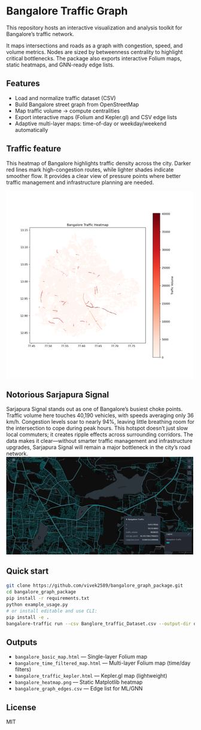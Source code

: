 # Bangalore Traffic Graph

This repository hosts an interactive visualization and analysis toolkit for Bangalore’s traffic network.

It maps intersections and roads as a graph with congestion, speed, and volume metrics.
Nodes are sized by betweenness centrality to highlight critical bottlenecks.
The package also exports interactive Folium maps, static heatmaps, and GNN-ready edge lists.

## Features
- Load and normalize traffic dataset (CSV)
- Build Bangalore street graph from OpenStreetMap
- Map traffic volume → compute centralities
- Export interactive maps (Folium and Kepler.gl) and CSV edge lists
- Adaptive multi-layer maps: time-of-day or weekday/weekend automatically

## Traffic feature
This heatmap of Bangalore highlights traffic density across the city. Darker red lines mark high-congestion routes, while lighter shades indicate smoother flow. It provides a clear view of pressure points where better traffic management and infrastructure planning are needed.

<img src="outputs/bangalore_heatmap.png" alt="Bangalore Heatmap" width="500"/>


## Notorious Sarjapura Signal

Sarjapura Signal stands out as one of Bangalore’s busiest choke points. Traffic volume here touches 40,190 vehicles, with speeds averaging only 36 km/h. Congestion levels soar to nearly 94%, leaving little breathing room for the intersection to cope during peak hours. This hotspot doesn’t just slow local commuters; it creates ripple effects across surrounding corridors. The data makes it clear—without smarter traffic management and infrastructure upgrades, Sarjapura Signal will remain a major bottleneck in the city’s road network.
<img src="outputs/Sarjapura_Signal.png" alt="Sarjapura Signal" width="500"/>

## Quick start
```bash
git clone https://github.com/vivek2589/bangalore_graph_package.git
cd bangalore_graph_package
pip install -r requirements.txt
python example_usage.py
# or install editable and use CLI:
pip install -e .
bangalore-traffic run --csv Banglore_traffic_Dataset.csv --output-dir outputs
```

## Outputs
- `bangalore_basic_map.html` — Single-layer Folium map
- `bangalore_time_filtered_map.html` — Multi-layer Folium map (time/day filters)
- `bangalore_traffic_kepler.html` — Kepler.gl map (lightweight)
- `bangalore_heatmap.png` — Static Matplotlib heatmap
- `bangalore_graph_edges.csv` — Edge list for ML/GNN

## License
MIT
